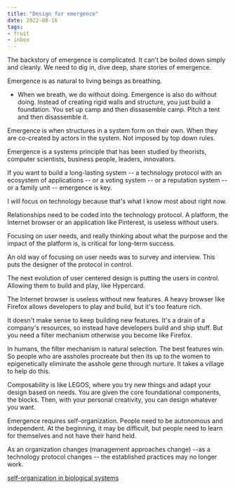 ```yaml
---
title: "Design for emergence"
date: 2022-08-16
tags:
- fruit
- inbox
---
```


The backstory of emergence is complicated. It can't be boiled down simply and cleanly. We need to dig in, dive deep, share stories of emergence. 

Emergence is as natural to living beings as breathing. 
- When we breath, we do without doing. Emergence is also do without doing. Instead of creating rigid walls and structure, you just build a foundation. You set up camp and then dissasemble camp. Pitch a tent and then disassemble it. 

Emergence is when structures in a system form on their own. When they are co-created by actors in the system. Not imposed by top down rules. 

Emergence is a systems principle that has been studied by theorists, computer scientists, business people, leaders, innovators. 

If you want to build a long-lasting system -- a technology protocol with an ecosystem of applications -- or a voting system -- or a reputation system -- or a family unit -- emergence is key. 

I will focus on technology because that's what I know most about right now. 

Relationships need to be coded into the technology protocol. A platform, the Internet browser or an application like Pinterest, is useless without users. 

Focusing on user needs, and really thinking about what the purpose and the impact of the platform is, is critical for long-term success. 

An old way of focusing on user needs was to survey and interview. This puts the designer of the protocol in control. 

The next evolution of user centered design is putting the users in control. Allowing them to build and play, like Hypercard. 

The Internet browser is useless without new features. A heavy browser like Firefox allows developers to play and build, but it's too feature rich. 

It doesn't make sense to keep building new features. It's a drain of a company's resources, so instead have developers build and ship stuff. But you need a filter mechanism otherwise you become like Firefox. 

In humans, the filter mechanism is natural selection. The best features win. So people who are assholes procreate but then its up to the women to epigenetically eliminate the asshole gene through nurture. It takes a village to help do this. 

Composability is like LEGOS, where you try new things and adapt your design based on needs. You are given the core foundational components, the blocks. Then, with your personal creativity, you can design whatever you want. 

Emergence requires self-organization. People need to be autonomous and independent. At the beginning, it may be difficult, but people need to learn for themselves and not have their hand held. 

As an organization changes (management approaches change) --as a technology protocol changes -- the established practices may no longer work. 

[self-organization in biological systems](self-organization%20in%20biological%20systems)




